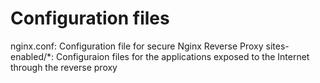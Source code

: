 # Configuration files

nginx.conf: Configuration file for secure Nginx Reverse Proxy
sites-enabled/*: Configuraion files for the applications exposed to the Internet through the reverse proxy
